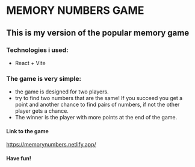 # MEMORY NUMBERS GAME

## This is my version of the popular memory game

### Technologies i used: 
* React + Vite

### The game is very simple:
* the game is designed for two players.
* try to find two numbers that are the same! If you succeed you get a point and another chance to find pairs of numbers, if not the other player gets a chance.
* The winner is the player with more points at the end of the game.

#### Link to the game
https://memorynumbers.netlify.app/

#### Have fun!


